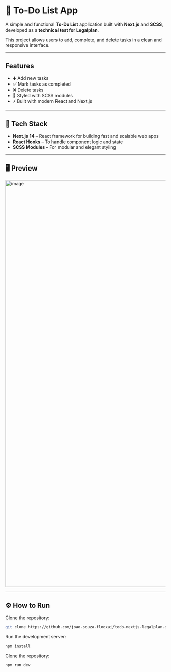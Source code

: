 # 📝 To-Do List App

A simple and functional **To-Do List** application built with **Next.js** and **SCSS**, developed as a **technical test for Legalplan**.  

This project allows users to add, complete, and delete tasks in a clean and responsive interface.

---

## Features

- ➕ Add new tasks  
- ✅ Mark tasks as completed  
- ❌ Delete tasks  
- 💅 Styled with SCSS modules  
- ⚡ Built with modern React and Next.js  

---

## 🧠 Tech Stack

- **Next.js 14** – React framework for building fast and scalable web apps  
- **React Hooks** – To handle component logic and state  
- **SCSS Modules** – For modular and elegant styling  

---

## 🖥️ Preview

<img width="2450" height="1279" alt="image" src="https://github.com/user-attachments/assets/25706057-ad9c-4892-b5d5-7a119189ecfa" />

---

## ⚙️ How to Run

Clone the repository:
```bash
git clone https://github.com/joao-souza-flooxai/todo-nextjs-legalplan.git
```
Run the development server:
```bash
npm install
```
Clone the repository:
```bash
npm run dev
```
